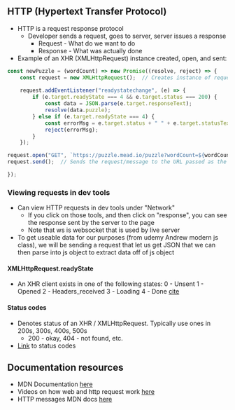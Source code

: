 ## HTTP (Hypertext Transfer Protocol)
- HTTP is a request response protocol
	- Developer sends a request, goes to server, server issues a response
		- Request - What do we want to do
		- Response - What was actually done
- Example of an XHR (XMLHttpRequest) instance created, open, and sent:
```js
const newPuzzle = (wordCount) => new Promise((resolve, reject) => {
	const request = new XMLHttpRequest();  // Creates instance of request
	
	request.addEventListener("readystatechange", (e) => {
		if (e.target.readyState === 4 && e.target.status === 200) {
			const data = JSON.parse(e.target.responseText);
			resolve(data.puzzle);
		} else if (e.target.readyState === 4) {
			const errorMsg = e.target.status + " " + e.target.statusText;
			reject(errorMsg);
		}
	});

request.open("GET", `https://puzzle.mead.io/puzzle?wordCount=${wordCount}`); // Opens the request - this sets up the HTTP message to be sent
request.send();  // Sends the request/message to the URL passed as the 2nd arg when request was opened

});
```

### Viewing requests in dev tools
- Can view HTTP requests in dev tools under "Network"
	- If you click on those tools, and then click on "response", you can see the response sent by the server to the page
	- Note that ws is websocket that is used by live server
- To get useable data for our purposes (from udemy Andrew modern js class), we will be sending a request that let us get JSON that we can then parse into js object to extract data off of js object

#### XMLHttpRequest.readyState
- An XHR client exists in one of the following states:
0 - Unsent
1 - Opened
2 - Headers_received
3 - Loading
4 - Done
[cite](https://developer.mozilla.org/en-US/docs/Web/API/XMLHttpRequest/readyState)

#### Status codes
- Denotes status of an XHR / XMLHttpRequest. Typically use ones in 200s, 300s, 400s, 500s
	- 200 - okay, 404 - not found, etc.
- [Link](https://www.webfx.com/web-development/glossary/http-status-codes/) to status codes

## Documentation resources
- MDN Documentation [here](https://developer.mozilla.org/en-US/docs/Web/API/XMLHttpRequest#instance_methods)
- Videos on how web and http request work [here](https://www.youtube.com/watch?v=kBXQZMmiA4s&list=PLzdnOPI1iJNfMRZm5DDxco3UdsFegvuB7&index=5)
- HTTP messages MDN docs [here](https://developer.mozilla.org/en-US/docs/Web/HTTP/Messages)